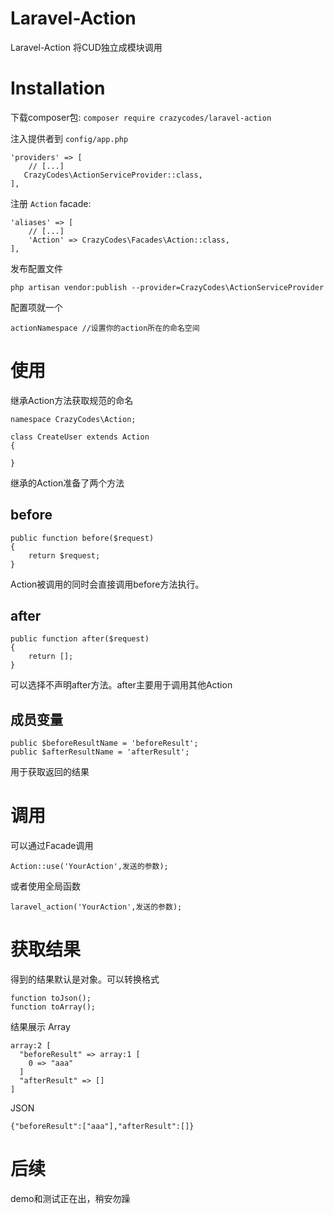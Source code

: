 # Laravel-Action
Laravel-Action 将CUD独立成模块调用

# Installation
下载composer包: ```composer require crazycodes/laravel-action```

注入提供者到 ```config/app.php```

```
'providers' => [
    // [...]
   CrazyCodes\ActionServiceProvider::class,
],
```
注册 ```Action``` facade:
```
'aliases' => [
    // [...]
    'Action' => CrazyCodes\Facades\Action::class,
],
```
发布配置文件
```
php artisan vendor:publish --provider=CrazyCodes\ActionServiceProvider
```
配置项就一个
```
actionNamespace //设置你的action所在的命名空间
```

# 使用
继承Action方法获取规范的命名
```
namespace CrazyCodes\Action;

class CreateUser extends Action
{

}
```

继承的Action准备了两个方法

## before
```
public function before($request)
{
    return $request;
}
```
Action被调用的同时会直接调用before方法执行。

## after
```
public function after($request)
{
    return [];
}

```
可以选择不声明after方法。after主要用于调用其他Action

## 成员变量
```
public $beforeResultName = 'beforeResult';
public $afterResultName = 'afterResult';
```
用于获取返回的结果

# 调用
可以通过Facade调用
```
Action::use('YourAction',发送的参数);
```
或者使用全局函数
```
laravel_action('YourAction',发送的参数);
```

# 获取结果
得到的结果默认是对象。可以转换格式
```
function toJson();
function toArray();
```
结果展示
Array
```
array:2 [
  "beforeResult" => array:1 [
    0 => "aaa"
  ]
  "afterResult" => []
]
```
JSON
```
{"beforeResult":["aaa"],"afterResult":[]}
```

# 后续
demo和测试正在出，稍安勿躁